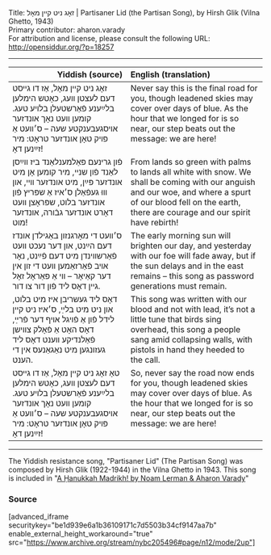 <html>
<head></head>
<body>
Title: זאָג ניט קײן מאָל | Partisaner Lid (the Partisan Song), by Hirsh Glik (Vilna Ghetto, 1943)<br />
Primary contributor: aharon.varady<br />
For attribution and license, please consult the following URL: <a href="http://opensiddur.org/?p=18257">http://opensiddur.org/?p=18257</a>
<p />
<hr />

<table style="margin-left: auto;margin-right: auto;" class="draggable">
<thead><tr><th id="x" style="text-align: right;">Yiddish (source)</th><th style="text-align: left;">English (translation)</th></tr></thead>
<tbody>
<tr>
<td style="vertical-align:top;" width="46%">
<div class="yiddish"><span lang="he">
זאָג ניט קײן מאָל, אַז דו גײסט דעם לעצטן װעג, 
כאָטש הימלען בלײַענע פֿאַרשטעלן בלױע טעג.
קומען װעט נאָך אונדזער אױסגעבענקטע שעה – 
ס׳װעט אַ פּױק טאָן אונדזער טראָט: מיר זײַנען דאָ!   
</span></div></td>

<td style="vertical-align:top;" width="53%"><div class="english">
Never say this is the final road for you, 
though leadened skies may cover over days of blue. 
As the hour that we longed for is so near, 
our step beats out the message: we are here!
</div></td>
</tr>


<tr>
<td style="vertical-align:top;" width="46%">
<div class="yiddish"><span lang="he">
פֿון גרינעם פּאַלמענלאַנד ביז װײַסן לאַנד פֿון שנײ, 
מיר קומען אָן מיט אונדזער פּײַן, מיט אונדזער װײ, 
און װוּ געפֿאַלן ס׳איז אַ שפּריץ פֿון אונדזער בלוט, 
שפּראָצן װעט דאָרט אונדזער גבֿורה, אונדזער מוט! 
</span></div></td>

<td style="vertical-align:top;" width="53%"><div class="english">
From lands so green with palms to lands all white with snow. 
We shall be coming with our anguish and our woe, 
and where a spurt of our blood fell on the earth, 
there are courage and our spirit have rebirth!
</div></td>
</tr>


<tr>
<td style="vertical-align:top;" width="46%">
<div class="yiddish"><span lang="he">
ס׳װעט די מאָרגנזון באַגילדן אונדז דעם הײַנט,
און דער נעכט װעט פֿאַרשװינדן מיט דעם פֿײַנט, 
נאָר אױב פֿאַרזאַמען װעט די זון אין דער קאַיאָר – 
װי אַ פּאַראָל זאָל גײן דאָס ליד פֿון דור צו דור.   
</span></div></td>

<td style="vertical-align:top;" width="53%"><div class="english">
The early morning sun will brighten our day, 
and yesterday with our foe will fade away, 
but if the sun delays and in the east remains – 
this song as password generations must remain.
</div></td>
</tr>


<tr>
<td style="vertical-align:top;" width="46%">
<div class="yiddish"><span lang="he">
דאָס ליד געשריבן איז מיט בלוט, און ניט מיט בלײַ, 
ס׳איז ניט קײן לידל פֿון אַ פֿױגל אױף דער פֿרײַ, 
דאָס האָט אַ פֿאָלק צװישן פֿאַלנדיקע װענט דאָס ליד 
געזונגען מיט נאַגאַנעס אין די הענט. 
</span></div></td>

<td style="vertical-align:top;" width="53%"><div class="english">
This song was written with our blood and not with lead, 
it’s not a little tune that birds sing overhead, 
this song a people sang amid collapsing walls, 
with pistols in hand they heeded to the call.
</div></td>
</tr>


<tr>
<td style="vertical-align:top;" width="46%">
<div class="yiddish"><span lang="he">
טאָ זאָג ניט קײן מאָל, אַז דו גײסט דעם לעצטן װעג, 
כאָטש הימלען בלײַענע פֿאַרשטעלן בלױע טעג. 
קומען װעט נאָך אונדזער אױסגעבענקטע שעה – 
ס׳װעט אַ פּױק טאָן אונדזער טראָט: מיר זײַנען דאָ!   
</span></div></td>

<td style="vertical-align:top;" width="53%"><div class="english">
So, never say the road now ends for you, 
though leadened skies may cover over days of blue. 
As the hour that we longed for is so near, 
our step beats out the message: we are here!
</div></td></tr>
</tbody></table>

<hr />

The Yiddish resistance song, "Partisaner Lid" (The Partisan Song) was composed by Hirsh Glik (1922-1944) in the Vilna Ghetto in 1943. This song is included in "<a href="https://opensiddur.org/compilations/madrikhim/hanukkah/nomi-and-aharons-hanukkah-madrikh/">A Ḥanukkah Madrikh! by Noam Lerman &amp; Aharon Varady</a>"

<h3>Source</h3>

[advanced_iframe securitykey="be1d939e6a1b36109171c7d5503b34cf9147aa7b" enable_external_height_workaround="true" src="https://www.archive.org/stream/nybc205496#page/n12/mode/2up"]
</body>
</html>